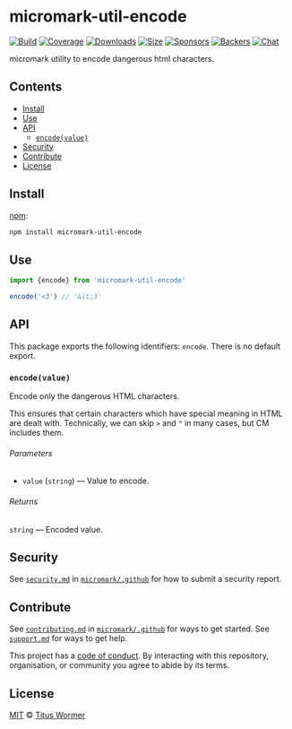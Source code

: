 # micromark-util-encode

[![Build][build-badge]][build]
[![Coverage][coverage-badge]][coverage]
[![Downloads][downloads-badge]][downloads]
[![Size][bundle-size-badge]][bundle-size]
[![Sponsors][sponsors-badge]][opencollective]
[![Backers][backers-badge]][opencollective]
[![Chat][chat-badge]][chat]

micromark utility to encode dangerous html characters.

## Contents

*   [Install](#install)
*   [Use](#use)
*   [API](#api)
    *   [`encode(value)`](#encodevalue)
*   [Security](#security)
*   [Contribute](#contribute)
*   [License](#license)

## Install

[npm][]:

```sh
npm install micromark-util-encode
```

## Use

```js
import {encode} from 'micromark-util-encode'

encode('<3') // '&lt;3'
```

## API

This package exports the following identifiers: `encode`.
There is no default export.

### `encode(value)`

Encode only the dangerous HTML characters.

This ensures that certain characters which have special meaning in HTML are
dealt with.
Technically, we can skip `>` and `"` in many cases, but CM includes them.

###### Parameters

*   `value` (`string`) — Value to encode.

###### Returns

`string` — Encoded value.

## Security

See [`security.md`][securitymd] in [`micromark/.github`][health] for how to
submit a security report.

## Contribute

See [`contributing.md`][contributing] in [`micromark/.github`][health] for ways
to get started.
See [`support.md`][support] for ways to get help.

This project has a [code of conduct][coc].
By interacting with this repository, organisation, or community you agree to
abide by its terms.

## License

[MIT][license] © [Titus Wormer][author]

<!-- Definitions -->

[build-badge]: https://github.com/micromark/micromark/workflows/main/badge.svg

[build]: https://github.com/micromark/micromark/actions

[coverage-badge]: https://img.shields.io/codecov/c/github/micromark/micromark.svg

[coverage]: https://codecov.io/github/micromark/micromark

[downloads-badge]: https://img.shields.io/npm/dm/micromark-util-encode.svg

[downloads]: https://www.npmjs.com/package/micromark-util-encode

[bundle-size-badge]: https://img.shields.io/bundlephobia/minzip/micromark-util-encode.svg

[bundle-size]: https://bundlephobia.com/result?p=micromark-util-encode

[sponsors-badge]: https://opencollective.com/unified/sponsors/badge.svg

[backers-badge]: https://opencollective.com/unified/backers/badge.svg

[opencollective]: https://opencollective.com/unified

[npm]: https://docs.npmjs.com/cli/install

[chat-badge]: https://img.shields.io/badge/chat-discussions-success.svg

[chat]: https://github.com/micromark/micromark/discussions

[license]: https://github.com/micromark/micromark/blob/main/license

[author]: https://wooorm.com

[health]: https://github.com/micromark/.github

[securitymd]: https://github.com/micromark/.github/blob/HEAD/security.md

[contributing]: https://github.com/micromark/.github/blob/HEAD/contributing.md

[support]: https://github.com/micromark/.github/blob/HEAD/support.md

[coc]: https://github.com/micromark/.github/blob/HEAD/code-of-conduct.md
